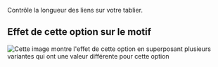 Contrôle la longueur des liens sur votre tablier.

## Effet de cette option sur le motif

![Cette image montre l'effet de cette option en superposant plusieurs variantes qui ont une valeur différente pour cette option](albert_chestdepth_sample.svg "Effet de cette option sur le motif")
